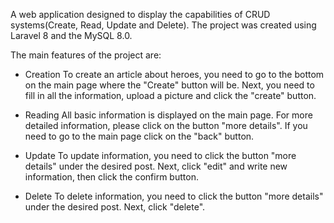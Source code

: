 A web application designed to display the capabilities of CRUD 
systems(Create, Read, Update and Delete). The project was created
using Laravel 8 and the MySQL 8.0.

The main features of the project are:

- Creation
To create an article about heroes, you need to go to the 
bottom on the main page where the "Create" button will be. Next,
you need to fill in all the information, upload a picture
and click the "create" button.

- Reading
All basic information is displayed on the main page. For more
detailed information, please click on the button "more details".
If you need to go to the main page click on the "back" button.

- Update
To update information, you need to click the button "more details" 
under the desired post. Next, click "edit" and write new information, 
then click the confirm button.

- Delete
To delete information, you need to click the button "more details" 
under the desired post. Next, click "delete".